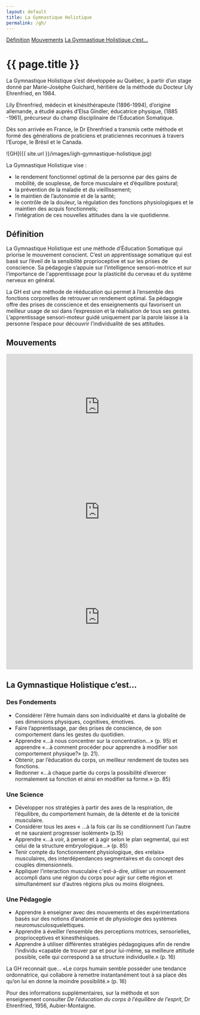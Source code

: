 ```yaml
---
layout: default
title: La Gymnastique Holistique
permalink: /gh/
---
```


<div class="subnav">
    <a href="{{ site.baseurl }}/gh/#definition">Définition</a>
    <a href="{{ site.baseurl }}/gh/#mouvements">Mouvements</a>
    <a href="{{ site.baseurl }}/gh/#cest">La Gymnastique Holistique c’est...</a>
</div>

<h1>{{ page.title }}</h1>

La Gymnastique Holistique s’est développée au Québec, à partir d’un stage donné par Marie-Josèphe Guichard, héritière de la méthode du Docteur Lily Ehrenfried, en 1984.

Lily Ehrenfried, médecin et kinésithérapeute (1896-1994), d’origine allemande, a étudié auprès d’Elsa Gindler, éducatrice physique, (1885 -1961), précurseur du champ disciplinaire de l’Éducation Somatique.

Dès son arrivée en France, le Dr Ehrenfried a transmis cette méthode et formé des générations de praticiens et praticiennes reconnues à travers l’Europe, le Brésil et le Canada.

![GH]({{ site.url }}/images/iigh-gymnastique-holistique.jpg)

La Gymnastique Holistique vise :

* le rendement fonctionnel optimal de la personne par des gains de mobilité, de souplesse, de force musculaire et d’équilibre postural;
* la prévention de la maladie et du vieillissement;
* le maintien de l’autonomie et de la santé;
* le contrôle de la douleur, la régulation des fonctions physiologiques et le maintien des acquis fonctionnels;
* l’intégration de ces nouvelles attitudes dans la vie quotidienne.

<h2 id="definition">Définition</h2>

La Gymnastique Holistique est une méthode d’Éducation Somatique qui priorise le mouvement conscient. C’est un apprentissage somatique qui est basé sur l’éveil de la sensibilité proprioceptive et sur les prises de conscience. Sa pédagogie s’appuie sur l’intelligence sensori-motrice et sur l’importance de l'apprentissage pour la plasticité du cerveau et du système nerveux en général.

La GH est une méthode de rééducation qui permet à l’ensemble des fonctions corporelles de retrouver un rendement optimal. Sa pédagogie offre des prises de conscience et des enseignements qui favorisent un meilleur usage de soi dans l’expression et la réalisation de tous ses gestes. L’apprentissage sensori-moteur guidé uniquement par la parole laisse à la personne l’espace pour découvrir l’individualité de ses attitudes.

<h2 id="mouvements">Mouvements</h2>

<iframe src="http://player.vimeo.com/video/29099250" webkitallowfullscreen="" mozallowfullscreen="" allowfullscreen="" frameborder="0" height="281" width="500"></iframe>

<iframe src="http://player.vimeo.com/video/29099279" webkitallowfullscreen="" mozallowfullscreen="" allowfullscreen="" frameborder="0" height="281" width="500"></iframe>

<iframe src="http://player.vimeo.com/video/29099305" webkitallowfullscreen="" mozallowfullscreen="" allowfullscreen="" frameborder="0" height="281" width="500"></iframe>

<h2 id="cest">La Gymnastique Holistique c’est...</h2>

<h3>Des Fondements</h3>

* Considérer l’être humain dans son individualité et dans la globalité de ses dimensions physiques, cognitives, émotives.
* Faire l’apprentissage, par des prises de conscience, de son comportement dans les gestes du quotidien.
* Apprendre «…à nous concentrer sur la concentration…» (p. 95) et apprendre «…à comment procéder pour apprendre à modifier son comportement physique?» (p. 21).
* Obtenir, par l’éducation du corps, un meilleur rendement de toutes ses fonctions.
* Redonner «...à chaque partie du corps la possibilité d’exercer normalement sa fonction et ainsi en modifier sa forme.» (p. 85)

<h3>Une Science</h3>

* Développer nos stratégies à partir des axes de la respiration, de l’équilibre, du comportement humain, de la détente et de la tonicité musculaire.
* Considérer tous les axes « …à la fois car ils se conditionnent l’un l’autre et ne sauraient progresser isolément» (p.15)
* Apprendre «…à voir, à penser et à agir selon le plan segmental, qui est celui de la structure embryologique…» (p. 85)
* Tenir compte du fonctionnement physiologique, des «relais» musculaires, des interdépendances segmentaires et du concept des couples dimensionnels.
* Appliquer l’interaction musculaire c'est-à-dire, utiliser un mouvement accompli dans une région du corps pour agir sur cette région et simultanément sur d’autres régions plus ou moins éloignées.

<h3>Une Pédagogie</h3>

* Apprendre à enseigner avec des mouvements et des expérimentations basés sur des notions d’anatomie et de physiologie des systèmes neuromusculosquelettiques.
* Apprendre à éveiller l’ensemble des perceptions motrices, sensorielles, proprioceptives et kinesthésiques.
* Apprendre à utiliser différentes stratégies pédagogiques afin de rendre l’individu «capable de trouver par et pour lui-même, sa meilleure attitude possible, celle qui correspond à sa structure individuelle.» (p. 16)

La GH reconnait que... «Le corps humain semble posséder une tendance ordonnatrice, qui collabore à remettre instantanément tout à sa place dès qu’on lui en donne la moindre possibilité.» (p. 16)

Pour des informations supplémentaires, sur la méthode et son enseignement consulter *De l’éducation du corps à l’équilibre de l’esprit*, Dr Ehrenfried, 1956, Aubier-Montaigne.
